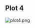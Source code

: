 ## Plot 4
![plot4.png](https://cloud.githubusercontent.com/assets/8520665/4575064/b8cc4c4c-4fa2-11e4-958a-79dc1d764851.png)
